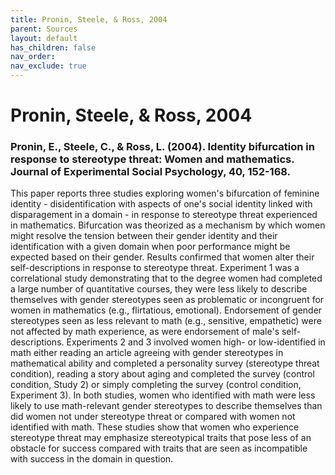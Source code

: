 ```yaml
---
title: Pronin, Steele, & Ross, 2004
parent: Sources
layout: default
has_children: false
nav_order: 
nav_exclude: true
---
```


# Pronin, Steele, & Ross, 2004

### Pronin, E., Steele, C., & Ross, L. (2004). Identity bifurcation in response to stereotype threat: Women and mathematics. Journal of Experimental Social Psychology, 40, 152-168.

This paper reports three studies exploring women's bifurcation of feminine identity - disidentification with aspects of one's social identity linked with disparagement in a domain - in response to stereotype threat experienced in mathematics. Bifurcation was theorized as a mechanism by which women might resolve the tension between their gender identity and their identification with a given domain when poor performance might be expected based on their gender. Results confirmed that women alter their self-descriptions in response to stereotype threat. Experiment 1 was a correlational study demonstrating that to the degree women had completed a large number of quantitative courses, they were less likely to describe themselves with gender stereotypes seen as problematic or incongruent for women in mathematics (e.g., flirtatious, emotional). Endorsement of gender stereotypes seen as less relevant to math (e.g., sensitive, empathetic) were not affected by math experience, as were endorsement of male's self-descriptions. Experiments 2 and 3 involved women high- or low-identified in math either reading an article agreeing with gender stereotypes in mathematical ability and completed a personality survey (stereotype threat condition), reading a story about aging and completed the survey (control condition, Study 2) or simply completing the survey (control condition, Experiment 3). In both studies, women who identified with math were less likely to use math-relevant gender stereotypes to describe themselves than did women not under stereotype threat or compared with women not identified with math. These studies show that women who experience stereotype threat may emphasize stereotypical traits that pose less of an obstacle for success compared with traits that are seen as incompatible with success in the domain in question.
